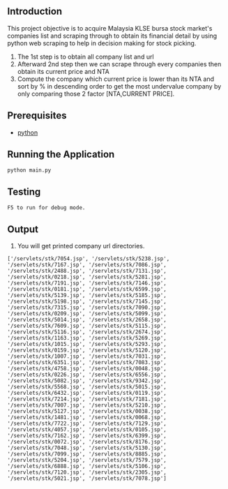 ## Introduction

This project objective is to acquire Malaysia KLSE bursa stock market's companies list and scraping through to obtain its financial detail by using python web scraping to help in decision making for stock picking.

1. The 1st step is to obtain all company list and url
2. Afterward 2nd step then we can scrape through every companies then obtain its current price and NTA 
3. Compute the company which current price is lower than its NTA and sort by % in descending order to get the most undervalue company by only comparing those 2 factor [NTA,CURRENT PRICE].

## Prerequisites

* [python](https://www.python.org/downloads/)

## Running the Application

    python main.py
    
## Testing

    F5 to run for debug mode.


## Output
1. You will get printed company url directories.
```
['/servlets/stk/7054.jsp', '/servlets/stk/5238.jsp', '/servlets/stk/7167.jsp', '/servlets/stk/7086.jsp', '/servlets/stk/2488.jsp', '/servlets/stk/7131.jsp', '/servlets/stk/0218.jsp', '/servlets/stk/5281.jsp', '/servlets/stk/7191.jsp', '/servlets/stk/7146.jsp', '/servlets/stk/0181.jsp', '/servlets/stk/6599.jsp', '/servlets/stk/5139.jsp', '/servlets/stk/5185.jsp', '/servlets/stk/5198.jsp', '/servlets/stk/7145.jsp', '/servlets/stk/7315.jsp', '/servlets/stk/7090.jsp', '/servlets/stk/0209.jsp', '/servlets/stk/5099.jsp', '/servlets/stk/5014.jsp', '/servlets/stk/2658.jsp', '/servlets/stk/7609.jsp', '/servlets/stk/5115.jsp', '/servlets/stk/5116.jsp', '/servlets/stk/2674.jsp', '/servlets/stk/1163.jsp', '/servlets/stk/5269.jsp', '/servlets/stk/1015.jsp', '/servlets/stk/5293.jsp', '/servlets/stk/0159.jsp', '/servlets/stk/5120.jsp', '/servlets/stk/1007.jsp', '/servlets/stk/7031.jsp', '/servlets/stk/6351.jsp', '/servlets/stk/7083.jsp', '/servlets/stk/4758.jsp', '/servlets/stk/0048.jsp', '/servlets/stk/0226.jsp', '/servlets/stk/6556.jsp', '/servlets/stk/5082.jsp', '/servlets/stk/9342.jsp', '/servlets/stk/5568.jsp', '/servlets/stk/5015.jsp', '/servlets/stk/6432.jsp', '/servlets/stk/0119.jsp', '/servlets/stk/7214.jsp', '/servlets/stk/7181.jsp', '/servlets/stk/7007.jsp', '/servlets/stk/5210.jsp', '/servlets/stk/5127.jsp', '/servlets/stk/0038.jsp', '/servlets/stk/1481.jsp', '/servlets/stk/0068.jsp', '/servlets/stk/7722.jsp', '/servlets/stk/7129.jsp', '/servlets/stk/4057.jsp', '/servlets/stk/0105.jsp', '/servlets/stk/7162.jsp', '/servlets/stk/6399.jsp', '/servlets/stk/0072.jsp', '/servlets/stk/8176.jsp', '/servlets/stk/7048.jsp', '/servlets/stk/5130.jsp', '/servlets/stk/7099.jsp', '/servlets/stk/8885.jsp', '/servlets/stk/5204.jsp', '/servlets/stk/7579.jsp', '/servlets/stk/6888.jsp', '/servlets/stk/5106.jsp', '/servlets/stk/7120.jsp', '/servlets/stk/2305.jsp', '/servlets/stk/5021.jsp', '/servlets/stk/7078.jsp']
```